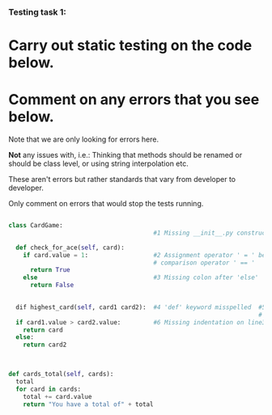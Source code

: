 ### Testing task 1:

# Carry out static testing on the code below.
# Comment on any errors that you see below.

Note that we are only looking for errors here.

**Not** any issues with, i.e.: 
Thinking that methods should be renamed or should be class level, or using string interpolation etc. 

These aren't errors but rather standards that vary from developer to developer. 

Only comment on errors that would stop the tests running.

```python

class CardGame:
                                        #1 Missing __init__.py constructor

  def check_for_ace(self, card):
    if card.value = 1:                  #2 Assignment operator ' = ' being used instead of
                                        # comparison operator ' == '
      return True
    else                                #3 Missing colon after 'else'
      return False
   

  dif highest_card(self, card1 card2):  #4 'def' keyword misspelled  #5 Missing comma after
                                                                     # 'card1' 
  if card1.value > card2.value:         #6 Missing indentation on line30-line33
    return card
  else:
    return card2
  


def cards_total(self, cards):
  total
  for card in cards:
    total += card.value
    return "You have a total of" + total
  
```
